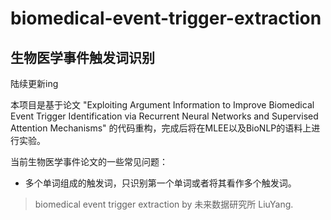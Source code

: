 # biomedical-event-trigger-extraction
## 生物医学事件触发词识别
陆续更新ing

本项目是基于论文 "Exploiting Argument Information to Improve
Biomedical Event Trigger Identification via Recurrent
Neural Networks and Supervised Attention
Mechanisms" 的代码重构，完成后将在MLEE以及BioNLP的语料上进行实验。

当前生物医学事件论文的一些常见问题：

- 多个单词组成的触发词，只识别第一个单词或者将其看作多个触发词。

>biomedical event trigger extraction by 未来数据研究所 LiuYang.
